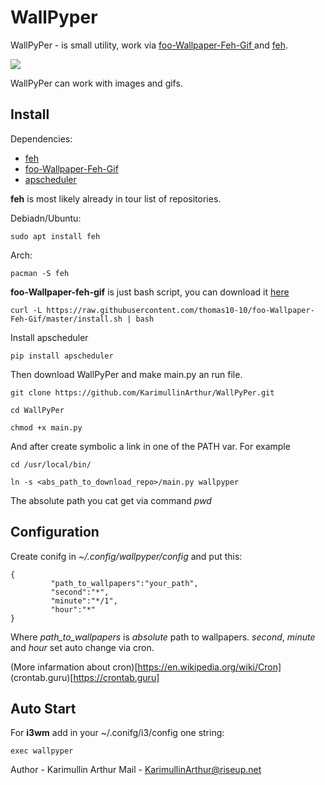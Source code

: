 # WallPyper

WallPyPer - is small utility, work via 
[foo-Wallpaper-Feh-Gif ](https://github.com/thomas10-10/foo-Wallpaper-Feh-Gif) and [feh](https://github.com/derf/feh).

<img src="./docs/media/demo.gif"  />

WallPyPer can work with images and gifs.

## Install

Dependencies:

* [feh](https://github.com/derf/feh)                                
* [foo-Wallpaper-Feh-Gif ](https://github.com/thomas10-10/foo-Wallpaper-Feh-Gif)  
* [apscheduler](https://github.com/agronholm/apscheduler)

**feh** is most likely already in tour list of repositories.

Debiadn/Ubuntu:
```
sudo apt install feh
```
Arch:
```
pacman -S feh
```



**foo-Wallpaper-feh-gif** is just bash script, you can download it [here](https://github.com/thomas10-10/foo-Wallpaper-Feh-Gif/blob/master/back4.sh)
```
curl -L https://raw.githubusercontent.com/thomas10-10/foo-Wallpaper-Feh-Gif/master/install.sh | bash 
```



Install apscheduler
```
pip install apscheduler
```



Then download WallPyPer and make main.py an run file.
```
git clone https://github.com/KarimullinArthur/WallPyPer.git

cd WallPyPer

chmod +x main.py
```

And after create symbolic a link in one of the PATH var.
For example
```
cd /usr/local/bin/

ln -s <abs_path_to_download_repo>/main.py wallpyper
```

The absolute path you cat get via command *pwd*

## Configuration

Create conifg in *~/.config/wallpyper/config*
and put this:
```
{
         "path_to_wallpapers":"your_path",
         "second":"*",
         "minute":"*/1",
         "hour":"*"
}
``` 

Where *path_to_wallpapers* is *absolute* path to wallpapers.
*second*, *minute* and *hour* set auto change via cron.


(More infarmation about cron)[https://en.wikipedia.org/wiki/Cron]
(crontab.guru)[https://crontab.guru]

## Auto Start

For **i3wm** add in your ~/.conifg/i3/config one string:
```
exec wallpyper
```

Author - Karimullin Arthur
		 Mail - KarimullinArthur@riseup.net
